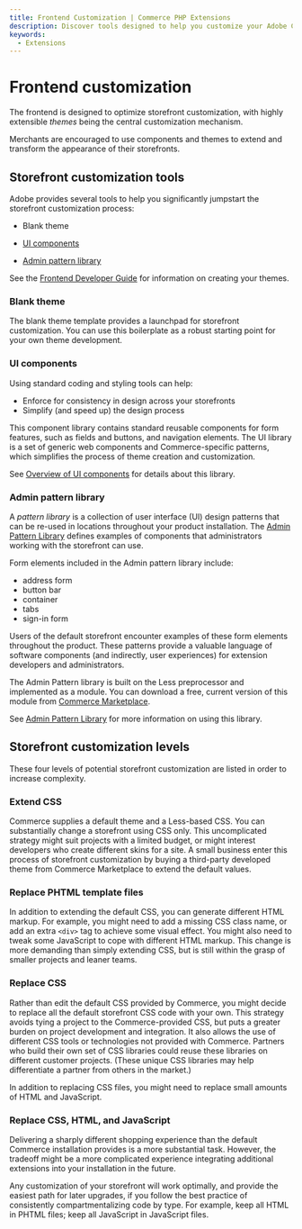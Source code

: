 ```yaml
---
title: Frontend Customization | Commerce PHP Extensions
description: Discover tools designed to help you customize your Adobe Commerce or Magento Open Source storefront.
keywords:
  - Extensions
---
```


# Frontend customization

The frontend is designed to optimize storefront customization, with highly extensible *themes* being the central customization mechanism.

Merchants are encouraged to use components and themes to extend and transform the appearance of their storefronts.

## Storefront customization tools

Adobe provides several tools to help you significantly jumpstart the storefront customization process:

*  Blank theme

*  [UI components](https://developer.adobe.com/commerce/frontend-core/ui-components/)

*  [Admin pattern library](https://developer.adobe.com/commerce/admin-developer/pattern-library/)

See the [Frontend Developer Guide](https://developer.adobe.com/commerce/frontend-core/guide/) for information on creating your themes.

### Blank theme

The blank theme template provides a launchpad for storefront customization. You can use this boilerplate as a robust starting point for your own theme development.

### UI components

Using standard coding and styling tools can help:

*  Enforce for consistency in design across your storefronts
*  Simplify (and speed up) the design process

This component library contains standard reusable components for form features, such as fields and buttons, and navigation elements. The UI library is a set of generic web components and Commerce-specific patterns, which simplifies the process of theme creation and customization.

See [Overview of UI components](https://developer.adobe.com/commerce/frontend-core/ui-components/) for details about this library.

### Admin pattern library

A *pattern library* is a collection of user interface (UI) design patterns that can be re-used in locations throughout your product installation. The [Admin Pattern Library](https://developer.adobe.com/commerce/admin-developer/pattern-library/) defines examples of components that administrators working with the storefront can use.

Form elements included in the Admin pattern library include:

*  address form
*  button bar
*  container
*  tabs
*  sign-in form

Users of the default storefront encounter examples of these form elements throughout the product. These patterns provide a valuable language of software components (and indirectly, user experiences) for extension developers and administrators.

The Admin Pattern library is built on the Less preprocessor and implemented as a module. You can download a free, current version of this module from [Commerce Marketplace](https://marketplace.magento.com/).

See [Admin Pattern Library](https://developer.adobe.com/commerce/admin-developer/pattern-library/) for more information on using this library.

## Storefront customization levels

These four levels of potential storefront customization are listed in order to increase complexity.

### Extend CSS

Commerce supplies a default theme and a Less-based CSS. You can substantially change a storefront using CSS only. This uncomplicated strategy might suit projects with a limited budget, or might interest developers who create different skins for a site. A small business enter this process of storefront customization by buying a third-party developed theme from Commerce Marketplace to extend the default values.

### Replace PHTML template files

In addition to extending the default CSS, you can generate different HTML markup. For example, you might need to add a missing CSS class name, or add an extra `<div>` tag to achieve some visual effect. You might also need to tweak some JavaScript to cope with different HTML markup. This change is more demanding than simply extending CSS, but is still within the grasp of smaller projects and leaner teams.

### Replace CSS

Rather than edit the default CSS provided by Commerce, you might decide to replace all the default storefront CSS code with your own. This strategy avoids tying a project to the Commerce-provided CSS, but puts a greater burden on project development and integration. It also allows the use of different CSS tools or technologies not provided with Commerce. Partners who build their own set of CSS libraries could reuse these libraries on different customer projects. (These unique CSS libraries may help differentiate a partner from others in the market.)

In addition to replacing CSS files, you might need to replace small amounts of HTML and JavaScript.

### Replace CSS, HTML, and JavaScript

Delivering a sharply different shopping experience than the default Commerce installation provides is a more substantial task. However, the tradeoff might be a more complicated experience integrating additional extensions into your installation in the future.

<InlineAlert variant="success" slots="text"/>

Any customization of your storefront will work optimally, and provide the easiest path for later upgrades, if you follow the best practice of consistently compartmentalizing code by type. For example, keep all HTML in PHTML files; keep all JavaScript in JavaScript files.
